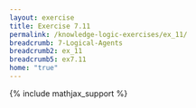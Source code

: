 ```yaml
---
layout: exercise
title: Exercise 7.11
permalink: /knowledge-logic-exercises/ex_11/
breadcrumb: 7-Logical-Agents
breadcrumb2: ex_11
breadcrumb5: ex7.11
home: "true"
---
```


{% include mathjax_support %}


